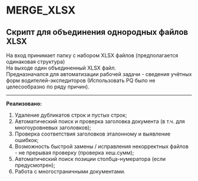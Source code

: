 # MERGE_XLSX
## Скрипт для объединения однородных файлов XLSX
На вход принимает папку с набором XLSX файлов (предполагается одинаковая структура)\
На выходе один объединенный XLSX файл.\
Предназначался для автоматизации рабочей задачи - сведения учётных форм водителей-экспедиторов (Использовать PQ было не целесообразно по ряду причин).
___
**Реализовано:**
1. Удаление дубликатов строк и пустых строк;
2. Автоматический поиск и проверка заголовка документа (в т.ч. для многоуровневых заголовков);
3. Проверка соответствия заголовков эталонному и выявление ошибкок;
4. Возможность быстрой замены / исправления некорректных файлов - не прерывая проверку (проверка хеш.сумм);
5. Автоматический поиск позиции столбца-нумератора (если предусмотрен);
6. Работа с многостраничными документами.
